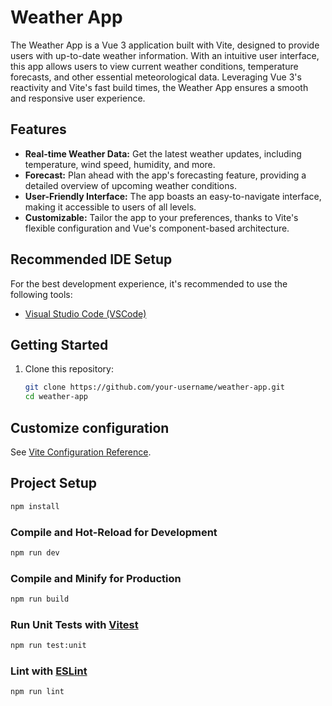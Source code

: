 # Weather App

The Weather App is a Vue 3 application built with Vite, designed to provide users with up-to-date weather information. With an intuitive user interface, this app allows users to view current weather conditions, temperature forecasts, and other essential meteorological data. Leveraging Vue 3's reactivity and Vite's fast build times, the Weather App ensures a smooth and responsive user experience.

## Features

- **Real-time Weather Data:** Get the latest weather updates, including temperature, wind speed, humidity, and more.
- **Forecast:** Plan ahead with the app's forecasting feature, providing a detailed overview of upcoming weather conditions.
- **User-Friendly Interface:** The app boasts an easy-to-navigate interface, making it accessible to users of all levels.
- **Customizable:** Tailor the app to your preferences, thanks to Vite's flexible configuration and Vue's component-based architecture.


## Recommended IDE Setup

For the best development experience, it's recommended to use the following tools:

- [Visual Studio Code (VSCode)](https://code.visualstudio.com/)

## Getting Started

1. Clone this repository:

   ```sh
   git clone https://github.com/your-username/weather-app.git
   cd weather-app


## Customize configuration

See [Vite Configuration Reference](https://vitejs.dev/config/).

## Project Setup

```sh
npm install
```

### Compile and Hot-Reload for Development

```sh
npm run dev
```

### Compile and Minify for Production

```sh
npm run build
```

### Run Unit Tests with [Vitest](https://vitest.dev/)

```sh
npm run test:unit
```

### Lint with [ESLint](https://eslint.org/)

```sh
npm run lint
```
